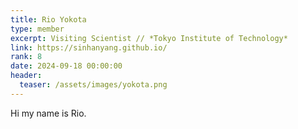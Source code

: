 ```yaml
---
title: Rio Yokota
type: member
excerpt: Visiting Scientist // *Tokyo Institute of Technology*
link: https://sinhanyang.github.io/
rank: 8
date: 2024-09-18 00:00:00
header:
  teaser: /assets/images/yokota.png
---
```


Hi my name is Rio.
